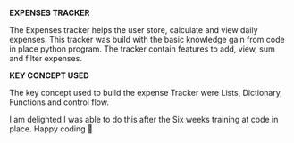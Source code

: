 **EXPENSES TRACKER**

The Expenses tracker helps the user store, calculate and view daily expenses. 
This tracker was build with the basic knowledge gain from code in place python program.
The tracker contain features to add, view, sum and filter expenses.

**KEY CONCEPT USED**

The key concept used to build the expense Tracker were Lists, Dictionary, Functions and control flow. 

I am delighted I was able to do this after the Six weeks training at code in place. 
Happy coding  🤩
